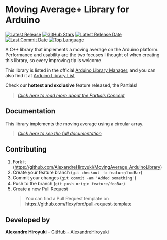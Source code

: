 # Moving Average+ Library for Arduino

<!-- sign test -->

[![Latest Release](https://img.shields.io/github/v/release/AlexandreHiroyuki/MovingAverage_ArduinoLibrary)](https://github.com/AlexandreHiroyuki/MovingAverage_ArduinoLibrary/releases)
[![GitHub Stars](https://img.shields.io/github/stars/AlexandreHiroyuki/MovingAverage_ArduinoLibrary?color=yellow)](https://github.com/AlexandreHiroyuki/MovingAverage_ArduinoLibrary/stargazers)
[![Latest Release Date](https://img.shields.io/github/release-date/AlexandreHiroyuki/MovingAverage_ArduinoLibrary)](https://github.com/AlexandreHiroyuki/MovingAverage_ArduinoLibrary/releases)
[![Last Commit Date](https://img.shields.io/github/last-commit/AlexandreHiroyuki/MovingAverage_ArduinoLibrary)](https://github.com/AlexandreHiroyuki/MovingAverage_ArduinoLibrary/commits/master)
[![Top Language](https://img.shields.io/github/languages/top/AlexandreHiroyuki/MovingAverage_ArduinoLibrary)](https://github.com/AlexandreHiroyuki/MovingAverage_ArduinoLibrary)

A C++ library that implements a moving average on the Arduino platform. Performance and usability are the two focuses I thought of when creating this library, so every improving tip is welcome.

This library is listed in the official [Arduino Library Manager](https://www.arduino.cc/reference/en/libraries/moving-average-library/), and you can also find it at [Arduino Library List](https://www.arduinolibraries.info/libraries/moving-average-library)

Check our **hottest and exclusive** feature released, the Partials!

> _[Click here to read more about the Partials Concept](https://alexandrehiroyuki.github.io/MovingAverage_ArduinoLibrary/Moving%20Ave%20462e9/Moving%20Ave%20a3c6f/Partials%205372a.html)_

## Documentation

This library implements the moving average using a circular array.

> _[Click here to see the full documentation](https://alexandrehiroyuki.github.io/MovingAverage_ArduinoLibrary/)_

## Contributing

1. Fork it (<https://github.com/AlexandreHiroyuki/MovingAverage_ArduinoLibrary>)
2. Create your feature branch (`git checkout -b feature/fooBar`)
3. Commit your changes (`git commit -am 'Added something'`)
4. Push to the branch (`git push origin feature/fooBar`)
5. Create a new Pull Request
   > You can find a Pull Request template on <https://github.com/flexyford/pull-request-template>

## Developed by

**Alexandre Hiroyuki** – [GitHub - AlexandreHiroyuki](https://github.com/AlexandreHiroyuki)
